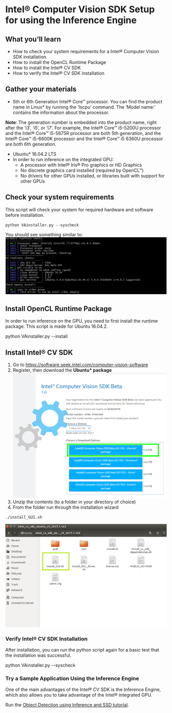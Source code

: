 # Intel® Computer Vision SDK Setup for using the Inference Engine

## What you’ll learn
  * How to check your system requirements for a Intel® Computer Vision SDK installation.
  * How to install the OpenCL Runtime Package
  * How to install the Intel® CV SDK 
  * How to verify the Intel® CV SDK installation 

## Gather your materials
  * 5th or 6th Generation Intel® Core™ processor. You can find the product name in Linux\* by running the ‘lscpu’ command. The ‘Model name:’ contains the information about the processor.

**Note**: The generation number is embedded into the product name, right after the ‘i3’, ‘i5’, or ‘i7’.  For example, the Intel® Core™ i5-5200U processor and the Intel® Core™ i5-5675R processor are both 5th generation, and the Intel® Core™ i5-6600K processor and the Intel® Core™ i5 6360U processor are both 6th generation.

  * Ubuntu\* 16.04.2 LTS
  * In order to run inference on the integrated GPU:  
	* A processor with Intel® Iris® Pro graphics or HD Graphics 
	* No discrete graphics card installed (required by OpenCL™)
	* No drivers for other GPUs installed, or libraries built with support for other GPUs 

## Check your system requirements
This script will check your system for required hardware and software before installation.
```
python VAinstaller.py --syscheck
```
You should see something similar to:
![](images/sys-check-1.jpg)

## Install OpenCL Runtime Package
In order to run inference on the GPU, you need to first install the runtime package.  This script is made for Ubuntu 16.04.2. 

python VAinstaller.py --install

<screenshot>

## Install Intel® CV SDK
1. Go to https://software.seek.intel.com/computer-vision-software
2. Register, then download the __Ubuntu* package__
![](images/download-page-1.jpg)
3. Unzip the contents (to a folder in your directory of choice)
4. From the folder run through the installation wizard
```
./install_GUI.sh
```
![](images/installation-wizard.png)

### Verify Intel® CV SDK Installation
After installation, you can run the python script again for a basic test that the installation was successful.

python VAinstaller.py --syscheck

<screenshot>

### Try a Sample Application Using the Inference Engine
One of the main advantages of the Intel® CV SDK is the Inference Engine, which also allows you to take advantage of the Intel® integrated GPU.  

Run the [Object Detection using Inference and SSD tutorial](../1-object-detection-ssd).


